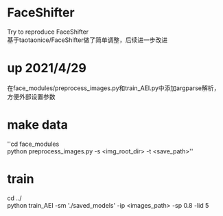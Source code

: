 # FaceShifter
Try to reproduce FaceShifter </br>
基于taotaonice/FaceShifter做了简单调整，后续进一步改进
# up 2021/4/29
在face_modules/preprocess_images.py和train_AEI.py中添加argparse解析，方便外部设置参数

# make data

''cd face_modules </br>
python preprocess_images.py -s <img_root_dir> -t <save_path>''

# train
cd ../ </br>
python train_AEI -sm './saved_models' -ip <images_path> -sp 0.8 -lid 5
